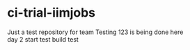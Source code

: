 # ci-trial-iimjobs
Just a test repository for team
Testing 123 is being done here\
day 2 start
test build test
